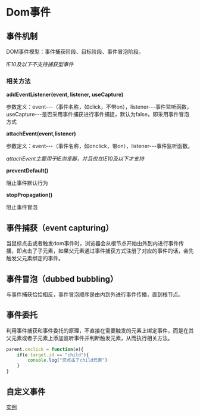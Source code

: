 # Dom事件

## 事件机制

DOM事件模型：事件捕获阶段、目标阶段、事件冒泡阶段。

*IE10及以下不支持捕获型事件*

### 相关方法

**addEventListener(event, listener, useCapture)**

参数定义：event---（事件名称，如click，不带on），listener---事件监听函数，useCapture---是否采用事件捕获进行事件捕捉，默认为false，即采用事件冒泡方式

**attachEvent(event,listener)**

参数定义：event---（事件名称，如onclick，带on），listener---事件监听函数。

*attachEvent主要用于IE浏览器，并且仅在IE10及以下才支持*

**preventDefault()**

阻止事件默认行为

**stopPropagation()**

阻止事件冒泡

## 事件捕获（event capturing）

当鼠标点击或者触发dom事件时，浏览器会从根节点开始由外到内进行事件传播，即点击了子元素，如果父元素通过事件捕获方式注册了对应的事件的话，会先触发父元素绑定的事件。

## 事件冒泡（dubbed bubbling）

与事件捕获恰恰相反，事件冒泡顺序是由内到外进行事件传播，直到根节点。

## 事件委托

利用事件捕获和事件委托的原理，不直接在需要触发的元素上绑定事件，而是在其父元素或者子元素上添加监听事件并判断触发元素，从而执行相关方法。

```jsx
parent.onclick = function(e){
    if(e.target.id == "child"){
        console.log("您点击了child元素")
    }
}
```

## 自定义事件

[实例](https://segmentfault.com/a/1190000008778993)